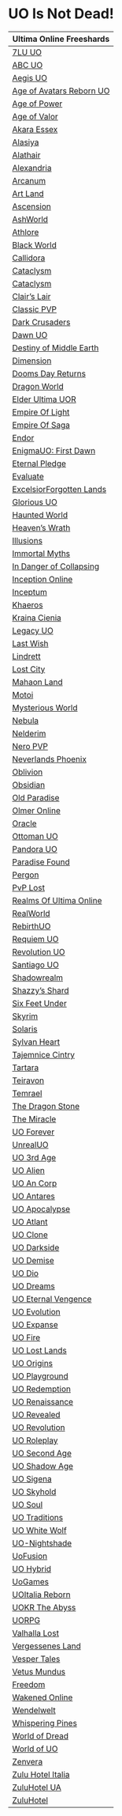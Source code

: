 # UO Is Not Dead!

| Ultima Online Freeshards |
| ------------------------ |
| [7LU UO](http://www.7lu.com/) |
| [ABC UO](http://www.abcuo.com/) |
| [Aegis UO](http://www.aegisuo.com/) |
| [Age of Avatars Reborn UO](http://www.aoaruo.com/) |
| [Age of Power](http://uo.net.ua/) |
| [Age of Valor](http://www.uovalor.com/) |
| [Akara Essex](http://www.akaraessex.com/) |
| [Alasiya](http://uo.alasiya.net/) |
| [Alathair](http://www.alathair.de/) |
| [Alexandria](http://www.easyuo.com/forum/) |
| [Arcanum](https://www.arcanum.gen.tr/) |
| [Art Land](http://art.sytes.net/) |
| [Ascension](http://www.ascension-pk.com/) |
| [AshWorld](http://www.ashworld-uo.com/) |
| [Athlore](http://athlore.kicks-ass.net/) |
| [Black World](http://www.blackworlduo.com/) |
| [Callidora](http://www.callidora.gen.tr/) |
| [Cataclysm](http://www.cataclysmuo.com/) |
| [Cataclysm](http://www.cataclysmuo.com/) |
| [Clair’s Lair](http://www.uo-cl.com/) |
| [Classic PVP](http://classicuo.net/) |
| [Dark Crusaders](http://www.darkcrusaders-uo.webs.com/) |
| [Dawn UO](http://www.uofirstlight.freeforums.org/) |
| [Destiny of Middle Earth](http://www.uo.middle-earth.ru/) |
| [Dimension](http://www.dmsshard.com.br/) |
| [Dooms Day Returns](http://doomsdayreturns.webs.com/) |
| [Dragon World](http://www.dragon-world.eu/) |
| [Elder Ultima UOR](http://www.elderultima.com/) |
| [Empire Of Light](http://blog.sina.com.cn/justuo) |
| [Empire Of Saga](http://www.empireofsaga.gen.tr/) |
| [Endor](http://www.endor.cz/) |
| [EnigmaUO: First Dawn](http://www.enigmauo.com/) |
| [Eternal Pledge](http://eternalpledgeuo.webs.com/) |
| [Evaluate](http://eva.gen.tr/) |
| [Excelsior](http://www.uoex.net/)[Forgotten Lands](http://www.forgottenlands.ru/) |
| [Glorious UO](http://www.gloriousuo.com/) |
| [Haunted World](http://www.uohw.ru/) |
| [Heaven’s Wrath](http://grheavenswrath.webs.com/) |
| [Illusions](http://www.illusions.com.br/) |
| [Immortal Myths](http://www.immortalmyths.com/) |
| [In Danger of Collapsing](http://www.mondains.com/) |
| [Inception Online](http://www.inceptiononline.com.ar/) |
| [Inceptum](http://www.osistyle.com/) |
| [Khaeros](http://www.khaeros.net/) |
| [Kraina Cienia](http://krainacienia.pl/) |
| [Legacy UO](http://www.legacyuo.net/) |
| [Last Wish](http://felladrin.github.io/last-wish/) |
| [Lindrett](http://lindrett.ru/) |
| [Lost City](http://www.lostcityshard.com/) |
| [Mahaon Land](http://mahaon.land/) |
| [Motoi](http://www.motoi.de/) |
| [Mysterious World](http://www.mw-shard.pl/) |
| [Nebula](http://www.nebula.web.tr/) |
| [Nelderim](http://www.nelderim.org/) |
| [Nero PVP](http://neropvp.org/) |
| [Neverlands Phoenix](http://www.neverlandsphoenix.org/) |
| [Oblivion](http://oblivionshard.wikidot.com/) |
| [Obsidian](http://www.dxgaming.com/obsidian/) |
| [Old Paradise](http://oldp.net/) |
| [Olmer Online](http://www.uo3.ru/) |
| [Oracle](http://oracleshard.forumfree.it/) |
| [Ottoman UO](http://www.ottomanuo.com/) |
| [Pandora UO](http://www.pandorauo.com/) |
| [Paradise Found](http://www.paradisefounduo.com/) |
| [Pergon](http://www.welt-pergon.de/) |
| [PvP Lost](http://pvp-lost.ru/) |
| [Realms Of Ultima Online](http://myruo.ru/) |
| [RealWorld](http://www.realworld.su/) |
| [RebirthUO](http://www.rebirthuo.com/) |
| [Requiem UO](http://www.13thrones.com/) |
| [Revolution UO](http://www.revolutionuo.net/) |
| [Santiago UO](http://santiagouo.com/) |
| [Shadowrealm](http://shadowrealm.ucoz.com/) |
| [Shazzy’s Shard](https://www.facebook.com/ShazzyShard/) |
| [Six Feet Under](http://www.sixfeetundershard.webs.com/) |
| [Skyrim](http://www.myuo.info/) |
| [Solaris](http://www.pregnasoft.com/solaris/) |
| [Sylvan Heart](http://www.sylvandreams.co.uk/) |
| [Tajemnice Cintry](http://tajemnice-cintry.pl/) |
| [Tartara](http://www.uo-server.de/) |
| [Teiravon](http://www.teiravon3.com/) |
| [Temrael](http://www.uotemrael.com/) |
| [The Dragon Stone](http://thedragonstone.keuf.net/) |
| [The Miracle](http://www.themiracleshard.com/) |
| [UO Forever](http://www.uoforever.com/) |
| [UnrealUO](http://uo.unreal.us/) |
| [UO 3rd Age](http://uo3rdage.com/) |
| [UO Alien](http://uoalien.ru/) |
| [UO An Corp](http://www.uoancorp.com/) |
| [UO Antares](http://bestuo.ru/) |
| [UO Apocalypse](http://www.uoapo.com/) |
| [UO Atlant](http://uoatlant.ru/) |
| [UO Clone](http://www.uoclone.pl/) |
| [UO Darkside](https://uodarksideblog.wordpress.com/) |
| [UO Demise](http://uodemise.com/) |
| [UO Dio](http://uodio.com/) |
| [UO Dreams](http://www.uodreams.it/) |
| [UO Eternal Vengence](http://uoevhome.webs.com/) |
| [UO Evolution](http://www.uoevolution.com/) |
| [UO Expanse](http://www.uoexpanse.com/) |
| [UO Fire](http://www.uofire.com/) |
| [UO Lost Lands](http://www.uolostlands.com/) |
| [UO Origins](http://www.uoorigins.com/) |
| [UO Playground](http://uoplayground.weebly.com/) |
| [UO Redemption](http://www.uoredemption.com/) |
| [UO Renaissance](http://www.uorenaissance.com/) |
| [UO Revealed](http://uorevealed.com/) |
| [UO Revolution](http://www.uorevolution.com/) |
| [UO Roleplay](http://www.uoroleplay.com/) |
| [UO Second Age](http://www.uosecondage.com/) |
| [UO Shadow Age](http://www.uoshadowage.com/) |
| [UO Sigena](http://www.uosigena.de/) |
| [UO Skyhold](http://www.skyhold.eu/) |
| [UO Soul](http://ultima-online.at.ua/) |
| [UO Traditions](http://www.uotraditions.com/) |
| [UO White Wolf](http://www.uowhitewolf.com/) |
| [UO-Nightshade](http://www.uo-nightshade.com/) |
| [UoFusion](http://www.uofusion.com/) |
| [UO Hybrid](http://www.uohybrid.com/) |
| [UoGames](http://uogames.ru/) |
| [UOItalia Reborn](http://www.uoitalia.net/) |
| [UOKR The Abyss](http://runuo.theabyss.ru/) |
| [UORPG](http://en.uorpg.net/) |
| [Valhalla Lost](http://valhallalost.com/) |
| [Vergessenes Land](http://www.vergessenesland.de/) |
| [Vesper Tales](http://www.vespertales.de/) |
| [Vetus Mundus](http://www.vetus-mundus.de/) |
| [Freedom](http://www.uofreedom.com/) |
| [Wakened Online](http://www.wakened.net/) |
| [Wendelwelt](http://www.wendelwelt.net/) |
| [Whispering Pines](http://wpshard.com/) |
| [World of Dread](http://www.worldofdread.com/) |
| [World of UO](http://www.worldofuo.com/) |
| [Zenvera](https://zenvera.com/) |
| [Zulu Hotel Italia](http://www.zhi.it/portal/) |
| [ZuluHotel UA](http://zuluhotel.net.ua/) |
| [ZuluHotel](http://zuluhotel.net/) |
